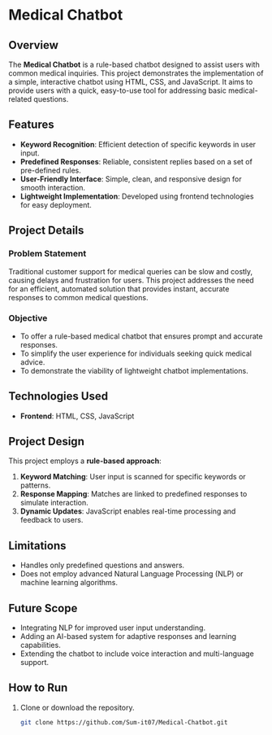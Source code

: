 # Medical Chatbot  

## Overview  
The **Medical Chatbot** is a rule-based chatbot designed to assist users with common medical inquiries. This project demonstrates the implementation of a simple, interactive chatbot using HTML, CSS, and JavaScript. It aims to provide users with a quick, easy-to-use tool for addressing basic medical-related questions.  

## Features  
- **Keyword Recognition**: Efficient detection of specific keywords in user input.  
- **Predefined Responses**: Reliable, consistent replies based on a set of pre-defined rules.  
- **User-Friendly Interface**: Simple, clean, and responsive design for smooth interaction.  
- **Lightweight Implementation**: Developed using frontend technologies for easy deployment.  

## Project Details  
### Problem Statement  
Traditional customer support for medical queries can be slow and costly, causing delays and frustration for users. This project addresses the need for an efficient, automated solution that provides instant, accurate responses to common medical questions.  

### Objective  
- To offer a rule-based medical chatbot that ensures prompt and accurate responses.  
- To simplify the user experience for individuals seeking quick medical advice.  
- To demonstrate the viability of lightweight chatbot implementations.  

## Technologies Used  
- **Frontend**: HTML, CSS, JavaScript  

## Project Design  
This project employs a **rule-based approach**:  
1. **Keyword Matching**: User input is scanned for specific keywords or patterns.  
2. **Response Mapping**: Matches are linked to predefined responses to simulate interaction.  
3. **Dynamic Updates**: JavaScript enables real-time processing and feedback to users.  

## Limitations  
- Handles only predefined questions and answers.  
- Does not employ advanced Natural Language Processing (NLP) or machine learning algorithms.  

## Future Scope  
- Integrating NLP for improved user input understanding.  
- Adding an AI-based system for adaptive responses and learning capabilities.  
- Extending the chatbot to include voice interaction and multi-language support.  

## How to Run  
1. Clone or download the repository.  
   ```bash  
   git clone https://github.com/Sum-it07/Medical-Chatbot.git  
